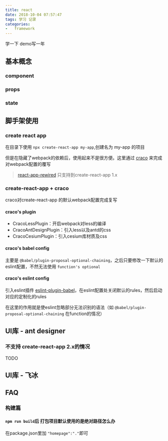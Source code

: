 ```yaml
---
title: react
date: 2018-10-04 07:57:47
tags: 学习 记录
categories:
-   framework
---
```


学一下 demo写一年

<!--more-->

## 基本概念
### component
### props
### state

## 脚手架使用
### create react app
在目录下使用 `npx create-react-app my-app`,创建名为 my-app 的项目

但是在隐藏了webpack的依赖后，使用起来不是很方便。这里通过 [craco](https://github.com/sharegate/craco) 来完成对webpack配置的覆写
> [react-app-rewired](https://github.com/timarney/react-app-rewired) 只支持到create-react-app 1.x
### create-react-app + craco
craco对create-react-app 的默认webpack配置完成复写
#### craco's plugin
+ CracoLessPlugin：开启webpack对less的编译
+ CracoAntDesignPlugin：引入less以及antd的css
+ CracoCesiumPlugin：引入cesium库材质及css
#### craco's babel config
主要是 `@babel/plugin-proposal-optional-chaining`，之后只要修改一下默认的eslint配置，不然无法使用 `function's optional`
#### craco's eslint config
引入eslint插件 [eslint-plugin-babel](https://github.com/babel/eslint-plugin-babel)，在eslint配置处关闭默认的rules，然后启动对应的定制化的rules

在这里的作用就是使eslint忽略部分无法识别的语法（如 `@babel/plugin-proposal-optional-chaining` 在function的情况）
## UI库 - ant designer
### 不支持 create-react-app 2.x的情况
TODO
## UI库 - 飞冰

## FAQ
### 构建篇
#### `npm run build`后 打包项目默认使用的是绝对路径怎么办
在package.json里加 `"homepage":"."`即可